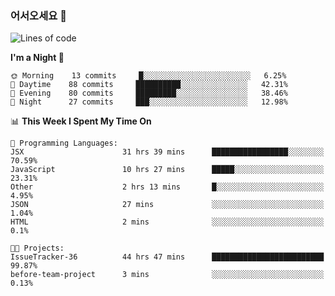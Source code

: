 ### 어서오세요 👋

<!--START_SECTION:waka-->
![Lines of code](https://img.shields.io/badge/From%20Hello%20World%20I%27ve%20Written-416754%20lines%20of%20code-blue)

**I'm a Night 🦉** 

```text
🌞 Morning    13 commits     █░░░░░░░░░░░░░░░░░░░░░░░░   6.25% 
🌆 Daytime    88 commits     ██████████░░░░░░░░░░░░░░░   42.31% 
🌃 Evening    80 commits     █████████░░░░░░░░░░░░░░░░   38.46% 
🌙 Night      27 commits     ███░░░░░░░░░░░░░░░░░░░░░░   12.98%

```


📊 **This Week I Spent My Time On** 

```text
💬 Programming Languages: 
JSX                      31 hrs 39 mins      █████████████████░░░░░░░░   70.59% 
JavaScript               10 hrs 27 mins      █████░░░░░░░░░░░░░░░░░░░░   23.31% 
Other                    2 hrs 13 mins       █░░░░░░░░░░░░░░░░░░░░░░░░   4.95% 
JSON                     27 mins             ░░░░░░░░░░░░░░░░░░░░░░░░░   1.04% 
HTML                     2 mins              ░░░░░░░░░░░░░░░░░░░░░░░░░   0.1%

🐱‍💻 Projects: 
IssueTracker-36          44 hrs 47 mins      █████████████████████████   99.87% 
before-team-project      3 mins              ░░░░░░░░░░░░░░░░░░░░░░░░░   0.13%

```


<!--END_SECTION:waka-->
